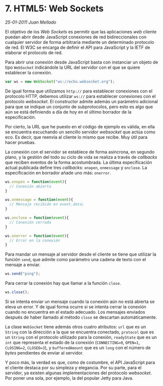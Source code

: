 # 7. HTML5: Web Sockets

_25-01-2011_ _Juan Mellado_

El objetivo de los _Web Sockets_ es permitir que las aplicaciones _web_ cliente puedan abrir desde JavaScript conexiones de red bidireccionales con cualquier servidor de forma arbitraria mediante un determinado protocolo de red. El W3C se encarga de definir el API para JavaScript y la IETF de elaborar el protocolo de red.

Para abrir una conexión desde JavaScript basta con instanciar un objeto de tipo ```WebSocket``` indicándole la URL del servidor con el que se quiere establecer la conexión.

```javascript
var ws = new WebSocket("ws://echo.websocket.org");
```

De igual forma que utilizamos ```http://``` para establecer conexiones con el protocolo HTTP, debemos utilizar ```ws://``` para establecer conexiones con el protocolo _websocket_. El constructor admite además un parámetro adicional para que se indique un conjunto de subprotocolos, pero esto es algo que aún se está definiendo a día de hoy en el último borrador de la especificación.

Por cierto, la URL que he puesto en el código de ejemplo es válida, en ella se encuentra escuchando un sencillo servidor _websocket_ que actúa como eco. Es decir, que reenvía al cliente lo mismo que recibe. Muy útil para hacer pruebas.

La conexión con el servidor se establece de forma asíncrona, en segundo plano, y la gestión del todo su ciclo de vida se realiza a través de _callbacks_ que reciben eventos de la forma acostumbrada. La última especificación actual publicada define tres _callbacks_: ```onopen```, ```onmessage``` y ```onclose```. La especificación en borrador añade uno más: ```onerror```.

```javascript
ws.onopen = function(event){
  // Conexión abierta
}

ws.onmessage = function(event){
  // Mensaje recibido en event.data;
}

ws.onclose = function(event){
  // Conexión cerrada
}

ws.onerror = function(event){
  // Error en la conexión
}
```

Para mandar un mensaje al servidor desde el cliente se tiene que utilizar la función ```send```, que admite como parámetro una cadena de texto con el mensaje a enviar.

```javascript
ws.send("ping");
```

Para cerrar la conexión hay que llamar a la función ```close```.

```javascript
ws.close();
```

Si se intenta enviar un mensaje cuando la conexión aún no está abierta se eleva un error. Y de igual forma ocurre si se intenta cerrar la conexión cuando no encuentra en el estado adecuado. Los mensajes enviados después de haber llamado al método ```close``` se descartan automáticamente.

La clase ```WebSocket``` tiene además otros cuatro atributos: ```url``` que es un ```String``` con la dirección a la que se encuentra conectado, ```protocol``` que es un ```String``` con el protocolo utilizado para la conexión, ```readyState``` que es un ```int``` que representa el estado de la conexión (```CONNECTING=0```, ```OPEN=1```, ```CLOSING=2```, ```CLOSED=3```), y ```bufferedAmount``` que es un ```long``` con el número de _bytes_ pendientes de enviar al servidor.

Y poco más, la verdad es que, como de costumbre, el API JavaScript para el cliente destaca por su simpleza y elegancia. Por su parte, para el servidor, ya existen algunas implementaciones del protocolo _websocket_. Por poner una sola, por ejemplo, la del popular Jetty para Java.
